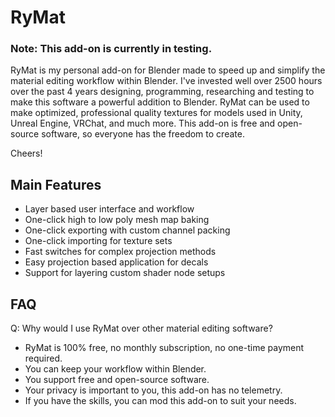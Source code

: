 # RyMat

### Note: This add-on is currently in testing.

RyMat is my personal add-on for Blender made to speed up and simplify the material editing workflow within Blender. I've invested well over 2500 hours over the past 4 years designing, programming, researching and testing to make this software a powerful addition to Blender. RyMat can be used to make optimized, professional quality textures for models used in Unity, Unreal Engine, VRChat, and much more. This add-on is free and open-source software, so everyone has the freedom to create.

Cheers!

## Main Features

- Layer based user interface and workflow
- One-click high to low poly mesh map baking
- One-click exporting with custom channel packing
- One-click importing for texture sets
- Fast switches for complex projection methods
- Easy projection based application for decals
- Support for layering custom shader node setups

## FAQ

Q: Why would I use RyMat over other material editing software?
- RyMat is 100% free, no monthly subscription, no one-time payment required.
- You can keep your workflow within Blender.
- You support free and open-source software.
- Your privacy is important to you, this add-on has no telemetry.
- If you have the skills, you can mod this add-on to suit your needs.